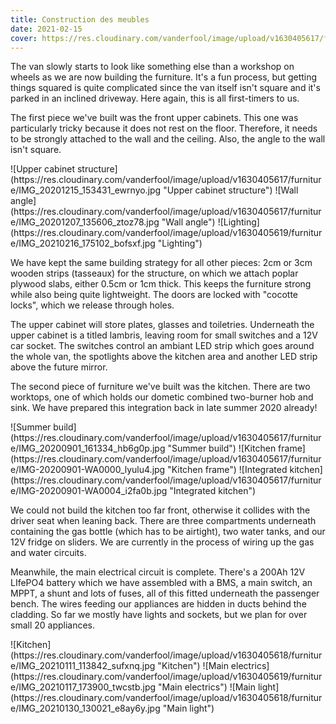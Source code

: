 ```yaml
---
title: Construction des meubles
date: 2021-02-15
cover: https://res.cloudinary.com/vanderfool/image/upload/v1630405617/furniture/IMG-20201225-WA0034_dlxzud.jpg
---
```


The van slowly starts to look like something else than a workshop on wheels as we are now building the furniture.
It's a fun process, but getting things squared is quite complicated since the van itself isn't square and it's parked in an inclined driveway.
Here again, this is all first-timers to us.

The first piece we've built was the front upper cabinets.
This one was particularly tricky because it does not rest on the floor.
Therefore, it needs to be strongly attached to the wall and the ceiling.
Also, the angle to the wall isn't square.

<div class="row-image">
![Upper cabinet structure](https://res.cloudinary.com/vanderfool/image/upload/v1630405617/furniture/IMG_20201215_153431_ewrnyo.jpg "Upper cabinet structure")
![Wall angle](https://res.cloudinary.com/vanderfool/image/upload/v1630405617/furniture/IMG_20201207_135606_ztoz78.jpg "Wall angle")
![Lighting](https://res.cloudinary.com/vanderfool/image/upload/v1630405619/furniture/IMG_20210216_175102_bofsxf.jpg "Lighting")
</div>

We have kept the same building strategy for all other pieces: 2cm or 3cm wooden strips (tasseaux) for the structure, on which we attach poplar plywood slabs, either 0.5cm or 1cm thick.
This keeps the furniture strong while also being quite lightweight.
The doors are locked with "cocotte locks", which we release through holes.

The upper cabinet will store plates, glasses and toiletries.
Underneath the upper cabinet is a titled lambris, leaving room for small switches and a 12V car socket.
The switches control an ambiant LED strip which goes around the whole van, the spotlights above the kitchen area and another LED strip above the future mirror.

The second piece of furniture we've built was the kitchen.
There are two worktops, one of which holds our dometic combined two-burner hob and sink.
We have prepared this integration back in late summer 2020 already!

<div class="row-image">
![Summer build](https://res.cloudinary.com/vanderfool/image/upload/v1630405617/furniture/IMG_20200901_161334_hb6g0p.jpg "Summer build")
![Kitchen frame](https://res.cloudinary.com/vanderfool/image/upload/v1630405617/furniture/IMG-20200901-WA0000_lyulu4.jpg "Kitchen frame")
![Integrated kitchen](https://res.cloudinary.com/vanderfool/image/upload/v1630405617/furniture/IMG-20200901-WA0004_i2fa0b.jpg "Integrated kitchen")
</div>

We could not build the kitchen too far front, otherwise it collides with the driver seat when leaning back.
There are three compartments underneath containing the gas bottle (which has to be airtight), two water tanks, and our 12V fridge on sliders.
We are currently in the process of wiring up the gas and water circuits.

Meanwhile, the main electrical circuit is complete.
There's a 200Ah 12V LIfePO4 battery which we have assembled with a BMS, a main switch, an MPPT, a shunt and lots of fuses, all of this fitted underneath the passenger bench.
The wires feeding our appliances are hidden in ducts behind the cladding.
So far we mostly have lights and sockets, but we plan for over small 20 appliances.

<div class="row-image">
![Kitchen](https://res.cloudinary.com/vanderfool/image/upload/v1630405618/furniture/IMG_20210111_113842_sufxnq.jpg "Kitchen")
![Main electrics](https://res.cloudinary.com/vanderfool/image/upload/v1630405619/furniture/IMG_20210117_173900_twcstb.jpg "Main electrics")
![Main light](https://res.cloudinary.com/vanderfool/image/upload/v1630405618/furniture/IMG_20210130_130021_e8ay6y.jpg "Main light")
</div>
